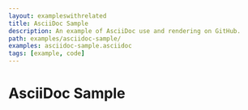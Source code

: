 ```yaml
---
layout: exampleswithrelated
title: AsciiDoc Sample
description: An example of AsciiDoc use and rendering on GitHub.
path: examples/asciidoc-sample/
examples: asciidoc-sample.asciidoc
tags: [example, code]
---
```


# AsciiDoc Sample

<LINK>
